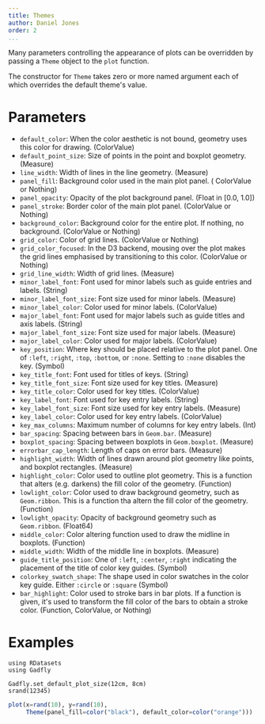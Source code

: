 ```yaml
---
title: Themes
author: Daniel Jones
order: 2
...
```


Many parameters controlling the appearance of plots can be overridden by passing
a `Theme` object to the `plot` function.

The constructor for `Theme` takes zero or more named argument each of which
overrides the default theme's value.


# Parameters

  * `default_color`: When the color aesthetic is not bound, geometry uses this
    color for drawing. (ColorValue)
  * `default_point_size`: Size of points in the point and boxplot geometry.
     (Measure)
  * `line_width`: Width of lines in the line geometry. (Measure)
  * `panel_fill`: Background color used in the main plot panel. (
    ColorValue or Nothing)
  * `panel_opacity`: Opacity of the plot background panel. (Float in [0.0, 1.0])
  * `panel_stroke`: Border color of the main plot panel. (ColorValue or
    Nothing)
  * `background_color`: Background color for the entire plot. If nothing, no
    background. (ColorValue or Nothing)
  * `grid_color`: Color of grid lines. (ColorValue or Nothing)
  * `grid_color_focused`: In the D3 backend, mousing over the plot makes the
    grid lines emphasised by transitioning to this color. (ColorValue or Nothing)
  * `grid_line_width`: Width of grid lines. (Measure)
  * `minor_label_font`: Font used for minor labels such as guide entries and
    labels. (String)
  * `minor_label_font_size`: Font size used for minor labels. (Measure)
  * `minor_label_color`: Color used for minor labels. (ColorValue)
  * `major_label_font`: Font used for major labels such as guide titles and axis
    labels. (String)
  * `major_label_font_size`: Font size used for major labels. (Measure)
  * `major_label_color`: Color used for major labels. (ColorValue)
  * `key_position`: Where key should be placed relative to the plot panel. One
    of `:left`, `:right`, `:top`, `:bottom`, or `:none`. Setting to `:none`
    disables the key. (Symbol)
  * `key_title_font`: Font used for titles of keys. (String)
  * `key_title_font_size`: Font size used for key titles. (Measure)
  * `key_title_color`: Color used for key titles. (ColorValue)
  * `key_label_font`: Font used for key entry labels. (String)
  * `key_label_font_size`: Font size used for key entry labels. (Measure)
  * `key_label_color`: Color used for key entry labels. (ColorValue)
  * `key_max_columns`: Maximum number of columns for key entry labels. (Int)
  * `bar_spacing`: Spacing between bars in `Geom.bar`. (Measure)
  * `boxplot_spacing`: Spacing between boxplots in `Geom.boxplot`. (Measure)
  * `errorbar_cap_length`: Length of caps on error bars. (Measure)
  * `highlight_width`: Width of lines drawn around plot geometry like points,
    and boxplot rectangles. (Measure)
  * `highlight_color`: Color used to outline plot geometry. This is a function
    that alters (e.g. darkens) the fill color of the geometry. (Function)
  * `lowlight_color`: Color used to draw background geometry, such as
    `Geom.ribbon`. This is a function tha altern the fill color of the geometry.
    (Function)
  * `lowlight_opacity`: Opacity of background geometry such as `Geom.ribbon`.
    (Float64)
  * `middle_color`: Color altering function used to draw the midline in
    boxplots. (Function)
  * `middle_width`: Width of the middle line in boxplots. (Measure)
  *  `guide_title_position`: One of `:left`, `:center`, `:right` indicating the
     placement of the title of color key guides. (Symbol)
  * `colorkey_swatch_shape`: The shape used in color swatches in the color key
    guide. Either `:circle` or `:square`  (Symbol)
  * `bar_highlight`: Color used to stroke bars in bar plots. If a function is
    given, it's used to transform the fill color of the bars to obtain a stroke
    color. (Function, ColorValue, or Nothing)

# Examples

```{.julia hide="true" results="none"}
using RDatasets
using Gadfly

Gadfly.set_default_plot_size(12cm, 8cm)
srand(12345)
```

```julia
plot(x=rand(10), y=rand(10),
     Theme(panel_fill=color("black"), default_color=color("orange")))
```

